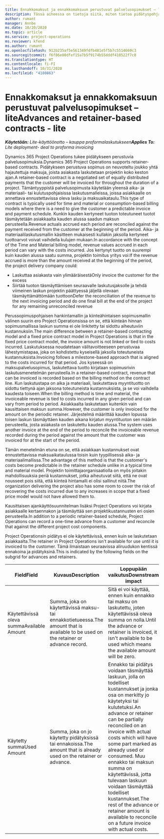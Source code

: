 ```yaml
---
title: Ennakkomaksut ja ennakkomaksuun perustuvat palvelusopimukset – lite
description: Tässä aiheessa on tietoja siitä, miten tietoa pidätyspohjaisista sopimusmalleista ja ennakoista Project Operationsissa.
author: rumant
manager: Annbe
ms.date: 10/20/2020
ms.topic: article
ms.service: project-operations
ms.reviewer: kfend
ms.author: rumant
ms.openlocfilehash: 912b235af5e561349fdfb481e5f5b7c5514669c3
ms.sourcegitcommit: f6f86e80dfef15a7b5f9174b55dddf410522f7c8
ms.translationtype: HT
ms.contentlocale: fi-FI
ms.lasthandoff: 10/31/2020
ms.locfileid: "4180863"
---
```

# <a name="advances-and-retainer-based-contracts---lite"></a><span data-ttu-id="02688-103">Ennakkomaksut ja ennakkomaksuun perustuvat palvelusopimukset – lite</span><span class="sxs-lookup"><span data-stu-id="02688-103">Advances and retainer-based contracts - lite</span></span>


<span data-ttu-id="02688-104">_**Käytetään:** Lite-käyttöönotto – kauppa proformalaskutukseen_</span><span class="sxs-lookup"><span data-stu-id="02688-104">_**Applies To:** Lite deployment- deal to proforma invoicing_</span></span>

<span data-ttu-id="02688-105">Dynamics 365 Project Operations tukee pidätykseen perustuvia palvelusopimuksia.</span><span class="sxs-lookup"><span data-stu-id="02688-105">Dynamics 365 Project Operations supports retainer-based contracts.</span></span> <span data-ttu-id="02688-106">Pidätykseen perustuva sopimus on neuvoteltu joukko yhtä hajautettuja maksuja, joista asiakasta laskutetaan projektin koko keston ajan.</span><span class="sxs-lookup"><span data-stu-id="02688-106">A retainer-based contract is a negotiated set of equally distributed payments that the customer will be invoiced for throughout the duration of a project.</span></span> <span data-ttu-id="02688-107">Tämäntyyppistä palvelusopimusta käytetään yleensä aika- ja materiaali- tai kulutuspohjaisissa laskutusmalleissa, joissa asiakkaalle on annettava ennustettavissa oleva lasku ja maksuaikataulu.</span><span class="sxs-lookup"><span data-stu-id="02688-107">This type of contract is typically used for time and material or consumption-based billing models where there is a need to give the customer a predictable invoice and payment schedule.</span></span> <span data-ttu-id="02688-108">Kunkin kauden kertyneet tuoton toteutuneet tuotot täsmäytetään asiakkaalta kauden alussa saadun maksun perusteella.</span><span class="sxs-lookup"><span data-stu-id="02688-108">Revenue actuals accrued each period are reconciled against the payment received from the customer at the beginning of the period.</span></span> <span data-ttu-id="02688-109">Aika- ja materiaalilaskutusmallin käsitteen mukaisesti kullakin jaksolla kertyneet tuottoarvot voivat vaihdella kulujen mukaan.</span><span class="sxs-lookup"><span data-stu-id="02688-109">In accordance with the concept of the Time and Material billing model, revenue values accrued in each period can vary with the costs incurred.</span></span> <span data-ttu-id="02688-110">Jos kertynyt tuotto on suurempi kuin kauden alussa saatu summa, projektin toimitus yritys voi:</span><span class="sxs-lookup"><span data-stu-id="02688-110">If the revenue accrued is more than the amount received at the beginning of the period, the project delivery company could:</span></span>

- <span data-ttu-id="02688-111">Laskuttaa asiakasta vain ylimääräisestä</span><span class="sxs-lookup"><span data-stu-id="02688-111">Only invoice the customer for the excess</span></span> 
- <span data-ttu-id="02688-112">Siirtää tuoton täsmäyttämisen seuraavalle laskutusjaksolle ja tehdä viimeinen laskun projektin päättyessä jäljellä olevaan täsmäyttämättömään tuottoon</span><span class="sxs-lookup"><span data-stu-id="02688-112">Defer the reconciliation of the revenue to the next invoicing period and do one final bill at the end of the project for any remaining unreconciled revenue</span></span>

<span data-ttu-id="02688-113">Perussopimuspohjaisen hankintamallin ja kiinteähintaisen sopimusmallin välinen suurin ero Project Operationsissa on se, että kiinteän hinnan sopimusmallissa laskun summa ei ole linkitetty tai sidottu aiheutuviin kustannuksiin.</span><span class="sxs-lookup"><span data-stu-id="02688-113">The main difference between a retainer-based contracting model and a fixed price contract model in Project Operations is that in the fixed price contract model, the invoice amount is not linked or tied to costs incurred.</span></span> <span data-ttu-id="02688-114">Laskutuksessa noudatetaan välitavoitteeseen perustuvaa lähestymistapaa, joka on kohdistettu kyseisellä jaksolla toteutuneista kustannuksista.</span><span class="sxs-lookup"><span data-stu-id="02688-114">Invoicing follows a milestone-based approach that is aligned to the costs incurred for that period.</span></span> <span data-ttu-id="02688-115">Jos kyseessä on maksupalvelusopimus, laskutettava tuotto kirjataan sopimusrivin laskutusmenetelmän perusteella.</span><span class="sxs-lookup"><span data-stu-id="02688-115">In a retainer-based contract, revenue that can be invoiced is recorded based on the billing method on the contract line.</span></span> <span data-ttu-id="02688-116">Kun laskutustapa on aika ja materiaali, laskutettava myyntituotto on sidottu tiettynä ajan jaksona toteutuneista kustannuksista, ja se voi vaihdella kaudesta toiseen.</span><span class="sxs-lookup"><span data-stu-id="02688-116">When the billing method is time and material, the invoiceable revenue is tied to costs incurred in any given period and can vary from period to period.</span></span> <span data-ttu-id="02688-117">Asiakkaalta laskutetaan kuitenkin vain kausittaisen maksun summa.</span><span class="sxs-lookup"><span data-stu-id="02688-117">However, the customer is only invoiced for the amount on the periodic retainer.</span></span> <span data-ttu-id="02688-118">Järjestelmä määrittää kauden lopussa toisen laskun täsmäyttäen kauden aikana kirjatun myyntituoton sen määrän perusteella, josta asiakasta on laskutettu kauden alussa.</span><span class="sxs-lookup"><span data-stu-id="02688-118">The system uses another invoice at the end of the period to reconcile the invoiceable revenue recorded during the period against the amount that the customer was invoiced for at the start of the period.</span></span>

<span data-ttu-id="02688-119">Tämän menetelmän etuna on se, että asiakkaan kustannukset ovat ennustettavissa maksuaikataulussa toisin kuin tyypillisessä aika- ja materiaalimallissa.</span><span class="sxs-lookup"><span data-stu-id="02688-119">The advantage of this method is that the customer's costs become predictable in the retainer schedule unlike in a typical time and material model.</span></span> <span data-ttu-id="02688-120">Projektin toimittajaorganisaatiolla on myös joitakin mahdollisuuksia periä kustannukset, jotka aiheutuvat siitä, että ne ovat nousseet pois siitä, että kiinteä hintamalli ei olisi sallinut niitä.</span><span class="sxs-lookup"><span data-stu-id="02688-120">The organization delivering the project also has some room to cover the risk of recovering the costs incurred due to any increases in scope that a fixed price model would not have allowed them to.</span></span>

<span data-ttu-id="02688-121">Kausittaisen ajankäyttösuunnitelman lisäksi Project Operations voi kirjata asiakkaalle kertaennakon ja täsmäyttää sen projektikustannusten eri osien perusteella.</span><span class="sxs-lookup"><span data-stu-id="02688-121">In addition to a periodic retainer-based schedule, Project Operations can record a one-time advance from a customer and reconcile that against the different project cost components.</span></span>

<span data-ttu-id="02688-122">Project Operationsin pidätys ei ole käytettävissä, ennen kuin se laskutetaan asiakkaalta.</span><span class="sxs-lookup"><span data-stu-id="02688-122">The retainer in Project Operations isn't available for use until it is invoiced to the customer.</span></span> <span data-ttu-id="02688-123">Tämä ilmaistaan seuraavissa aliruudukon kentissä ennakoina ja pidätyksinä.</span><span class="sxs-lookup"><span data-stu-id="02688-123">This is indicated by the following fields on the subgrid for advances and retainers.</span></span>

| <span data-ttu-id="02688-124">Field</span><span class="sxs-lookup"><span data-stu-id="02688-124">Field</span></span> | <span data-ttu-id="02688-125">Kuvaus</span><span class="sxs-lookup"><span data-stu-id="02688-125">Description</span></span> | <span data-ttu-id="02688-126">Loppupään vaikutus</span><span class="sxs-lookup"><span data-stu-id="02688-126">Downstream impact</span></span> |
| --- | --- | --- |
| <span data-ttu-id="02688-127">Käytettävissä oleva summa</span><span class="sxs-lookup"><span data-stu-id="02688-127">Available Amount</span></span> | <span data-ttu-id="02688-128">Summa, joka on käytettävissä maksu- tai ennakkotietueessa.</span><span class="sxs-lookup"><span data-stu-id="02688-128">The amount that is available to be used on the retainer or advance record.</span></span> | <span data-ttu-id="02688-129">Sitä ei voi käyttää, ennen kuin ennakko tai maksu on laskutettu, joten käytettävissä oleva summa on nolla.</span><span class="sxs-lookup"><span data-stu-id="02688-129">Until the advance or retainer is invoiced, it isn't available to be used which means the available amount will be zero.</span></span> |
| <span data-ttu-id="02688-130">Käytetty summa</span><span class="sxs-lookup"><span data-stu-id="02688-130">Used Amount</span></span> | <span data-ttu-id="02688-131">Summa, joka on jo käytetty pidätyksissä tai ennakoissa.</span><span class="sxs-lookup"><span data-stu-id="02688-131">The amount that is already used on the retainer or advance.</span></span> | <span data-ttu-id="02688-132">Ennakko tai pidätys voidaan täsmäyttää laskuun, jolla on todelliset kustannukset ja jonka osa on merkitty jo käytetyksi tai kulutetuksi.</span><span class="sxs-lookup"><span data-stu-id="02688-132">An advance or retainer can be partially reconciled on an invoice with actual costs which will have some part marked as already used or consumed.</span></span> <span data-ttu-id="02688-133">Muu ennakko tai maksun summa on käytettävissä, jotta tulevaan laskuun voidaan täsmäyttää todelliset kustannukset.</span><span class="sxs-lookup"><span data-stu-id="02688-133">The rest of the advance or retainer amount is available to reconcile on a future invoice with actual costs.</span></span> |
